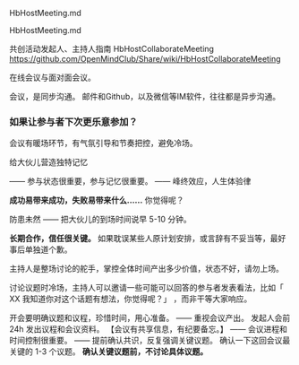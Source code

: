 HbHostMeeting.md

HbHostMeeting.md

共创活动发起人、主持人指南
HbHostCollaborateMeeting
https://github.com/OpenMindClub/Share/wiki/HbHostCollaborateMeeting



在线会议与面对面会议。


会议，是同步沟通。
邮件和Github，以及微信等IM软件，往往都是异步沟通。

### 如果让参与者下次更乐意参加？

会议有暖场环节，有气氛引导和节奏把控，避免冷场。

给大伙儿营造独特记忆

—— 参与状态很重要，参与记忆很重要。
—— 峰终效应，人生体验律

**成功易带来成功，失败易带来什么……** 你觉得呢？


防患未然 —— 把大伙儿的到场时间说早 5-10 分钟。

**长期合作，信任很关键。**
如果耽误某些人原计划安排，或言辞有不妥当等，最好事后单独道个歉。

主持人是整场讨论的舵手，掌控全体时间产出多少价值，状态不好，请勿上场。

讨论议题时冷场，主持人可以邀请一些可能可以回答的参与者发表看法，比如「 XX 我知道你对这个话题有想法，你觉得呢？」 ，而非干等大家响应。

开会要明确议题和议程，珍惜时间，用心准备。
—— 重视会议产出。
发起人会前 24h 发出议程和会议资料。
【会议有共享信息，有纪要备忘。】
—— 会议进程和时间控制很重要。
—— 提前确认共识，反复强调关键议题。
确认一下这回会议最关键的 1-3 个议题。
**确认关键议题前，不讨论具体议题。**


